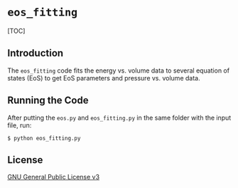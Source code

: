 # `eos_fitting`

[TOC]

## Introduction

The `eos_fitting` code fits the energy vs. volume data to several equation of states (EoS) to get EoS parameters and pressure vs. volume data.



## Running the Code

After putting the `eos.py` and `eos_fitting.py`  in the same folder with the input file, run:

```shell
$ python eos_fitting.py
```



## License

[GNU General Public License v3](./LICENSE.txt)


